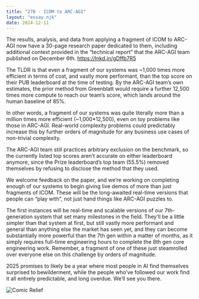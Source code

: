 ```yaml
---
title: "278 - ICOM to ARC-AGI"
layout: "essay.njk"
date: 2024-12-11
---
```


The results, analysis, and data from applying a fragment of ICOM to ARC-AGI now have a 30-page research paper dedicated to them, including additional context provided in the “technical report” that the ARC-AGI team published on December 6th. https://lnkd.in/gDffb7R5

The TLDR is that even a fragment of our systems was ~1,000 times more efficient in terms of cost, and vastly more performant, than the top score on their PUB leaderboard at the time of testing. By the ARC-AGI team’s own estimates, the prior method from Greenblatt would require a further 12,500 times more compute to reach our team’s score, which lands around the human baseline of 85%.

In other words, a fragment of our systems was quite literally more than a million times more efficient (~1,000*12,500), even on toy problems like those in ARC-AGI. Real-world complexity problems could predictably increase this by further orders of magnitude for any business use cases of non-trivial complexity.

The ARC-AGI team still practices arbitrary exclusion on the benchmark, so the currently listed top scores aren’t accurate on either leaderboard anymore, since the Prize leaderboard’s top team (55.5%) removed themselves by refusing to disclose the method that they used. 

We welcome feedback on the paper, and we’re working on completing enough of our systems to begin giving live demos of more than just fragments of ICOM. These will be the long-awaited real-time versions that people can “play with”, not just hand things like ARC-AGI puzzles to. 

The first instances will be real-time and scalable versions of our 7th-generation system that set many milestones in the field. They’ll be a little simpler than that system at first, but still vastly more performant and general than anything else the market has seen yet, and they can become substantially more powerful than the 7th gen within a matter of months, as it simply requires full-time engineering hours to complete the 8th gen core engineering work. Remember, a fragment of one of these just steamrolled over everyone else on this challenge by orders of magnitude.

2025 promises to likely be a year where most people in AI find themselves surprised to bewilderment, while the people who’ve followed our work find it all entirely predictable, and long overdue. We’ll see you there.

![Comic Relief](https://media.licdn.com/dms/image/v2/D5622AQF_YqvWWX2pww/feedshare-shrink_800/B56ZO0Ruj_G4Ag-/0/1733896366828?e=1736985600&v=beta&t=CtSyJEOAPlgoiU-yxitDvwRl7IsomBdW5lY98eyOwgQ)